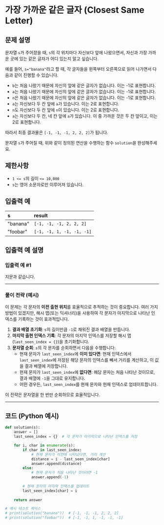 # 가장 가까운 같은 글자 (Closest Same Letter)

## 문제 설명

문자열 `s`가 주어졌을 때, `s`의 각 위치마다 자신보다 앞에 나왔으면서, 자신과 가장 가까운 곳에 있는 같은 글자가 어디 있는지 알고 싶습니다.

예를 들어, `s="banana"`라고 할 때, 각 글자들을 왼쪽부터 오른쪽으로 읽어 나가면서 다음과 같이 진행할 수 있습니다.

* `b`는 처음 나왔기 때문에 자신의 앞에 같은 글자가 없습니다. 이는 -1로 표현합니다.
* `a`는 처음 나왔기 때문에 자신의 앞에 같은 글자가 없습니다. 이는 -1로 표현합니다.
* `n`은 처음 나왔기 때문에 자신의 앞에 같은 글자가 없습니다. 이는 -1로 표현합니다.
* `a`는 자신보다 두 칸 앞에 `a`가 있습니다. 이는 2로 표현합니다.
* `n`도 자신보다 두 칸 앞에 `n`이 있습니다. 이는 2로 표현합니다.
* `a`는 자신보다 두 칸, 네 칸 앞에 `a`가 있습니다. 이 중 가까운 것은 두 칸 앞이고, 이는 2로 표현합니다.

따라서 최종 결과물은 `[-1, -1, -1, 2, 2, 2]`가 됩니다.

문자열 `s`가 주어질 때, 위와 같이 정의된 연산을 수행하는 함수 `solution`을 완성해주세요.

## 제한사항

* `1 <= s`의 길이 `<= 10,000`
* `s`는 영어 소문자로만 이루어져 있습니다.

## 입출력 예

| s        | result                |
| :------- | :-------------------- |
| "banana" | `[-1, -1, -1, 2, 2, 2]` |
| "foobar" | `[-1, -1, 1, -1, -1, -1]` |

## 입출력 예 설명

### 입출력 예 #1

지문과 같습니다.

---

### 풀이 전략 (예시)

이 문제는 각 문자의 **이전 출현 위치**를 효율적으로 추적하는 것이 중요합니다. 여러 가지 방법이 있겠지만, 해시 맵(또는 딕셔너리)을 사용하여 각 문자가 마지막으로 나타난 인덱스를 기록하는 것이 효과적입니다.

1.  **결과 배열 초기화**: `s`의 길이만큼 `-1`로 채워진 결과 배열을 만듭니다.
2.  **마지막 출현 인덱스 기록**: 각 문자의 마지막 인덱스를 저장할 해시 맵(`last_seen_index = {}`)을 초기화합니다.
3.  **문자열 순회**: `s`의 각 문자를 순회하면서 다음을 수행합니다:
    * 현재 문자가 `last_seen_index`에 **이미 있다면**: 현재 인덱스에서 `last_seen_index`에 저장된 해당 문자의 인덱스를 빼서 거리를 계산하고, 이 값을 결과 배열에 저장합니다.
    * 현재 문자가 `last_seen_index`에 **없다면**: 해당 문자는 처음 나타난 것이므로, 결과 배열에 `-1`을 그대로 유지합니다.
    * 어떤 경우든, `last_seen_index`를 현재 문자와 현재 인덱스로 업데이트합니다.

이 전략은 문자열을 한 번만 순회하므로 효율적입니다.

---

## 코드 (Python 예시)

```python
def solution(s):
    answer = []
    last_seen_index = {}  # 각 문자가 마지막으로 나타난 인덱스를 저장

    for i, char in enumerate(s):
        if char in last_seen_index:
            # 현재 문자가 이전에 나타났다면, 거리 계산
            distance = i - last_seen_index[char]
            answer.append(distance)
        else:
            # 현재 문자가 처음 나타난 것이라면 -1
            answer.append(-1)
        
        # 현재 문자의 마지막 인덱스를 업데이트
        last_seen_index[char] = i
        
    return answer

# 예시 테스트 케이스
# print(solution("banana"))  # [-1, -1, -1, 2, 2, 2]
# print(solution("foobar"))  # [-1, -1, 1, -1, -1, -1]
